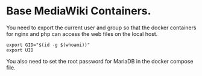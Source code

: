 # Base MediaWiki Containers.

You need to export the current user and group so that the docker containers for nginx and php can access the web files on the local host.

```
export GID="$(id -g $(whoami))"
export UID
```

You also need to set the root password for MariaDB in the docker compose file.
